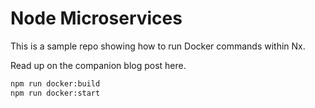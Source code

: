 # Node Microservices

This is a sample repo showing how to run Docker commands within Nx.

Read up on the companion blog post here.

```bash
npm run docker:build
npm run docker:start
```